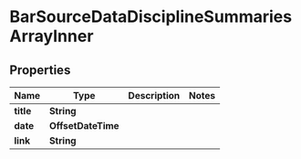 

# BarSourceDataDisciplineSummariesArrayInner


## Properties

| Name | Type | Description | Notes |
|------------ | ------------- | ------------- | -------------|
|**title** | **String** |  |  |
|**date** | **OffsetDateTime** |  |  |
|**link** | **String** |  |  |



